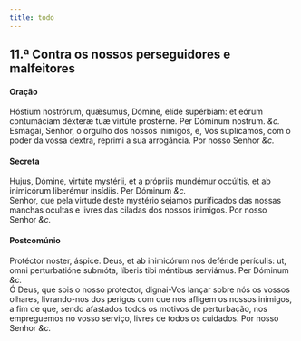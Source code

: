 ```yaml
---
title: todo
---
```

<h2 class="text-center">11.ª Contra os nossos perseguidores e malfeitores</h2>

<h4 class="text-center">Oração</h4>
<div class="container-fluid">
<div class="row">
<div class="dropcap text-justify">
Hóstium nostrórum, quǽsumus, Dómine, elíde supérbiam: et eórum contumáciam déxteræ tuæ virtúte prostérne. Per Dóminum nostrum. <em>&c.</em>
</div>
<div class="dropcap text-justify">
Esmagai, Senhor, o orgulho dos nossos inimigos, e, Vos suplicamos, com o poder da vossa dextra, reprimi a sua arrogância. Por nosso Senhor <em>&c.</em>
</div>
</div>
</div>

<h4 class="text-center">Secreta</h4>
<div class="container-fluid">
<div class="row">
<div class="dropcap text-justify">
Hujus, Dómine, virtúte mystérii, et a própriis mundémur occúltis, et ab inimicórum liberémur insídiis. Per Dóminum <em>&c.</em>
</div>
<div class="dropcap text-justify">
Senhor, que pela virtude deste mystério sejamos purificados das nossas manchas ocultas e livres das ciladas dos nossos inimigos. Por nosso Senhor <em>&c.</em>
</div>
</div>
</div>

<h4 class="text-center">Postcomúnio</h4>
<div class="container-fluid">
<div class="row">
<div class="dropcap text-justify">
Protéctor noster, áspice. Deus, et ab inimicórum nos defénde perículis: ut, omni perturbatióne submóta, líberis tibi méntibus serviámus. Per Dóminum <em>&c.</em>
</div>
<div class="dropcap text-justify">
Ó Deus, que sois o nosso protector, dignai-Vos lançar sobre nós os vossos olhares, livrando-nos dos perigos com que nos afligem os nossos inimigos, a fim de que, sendo afastados todos os motivos de perturbação, nos empreguemos no vosso serviço, livres de todos os cuidados. Por nosso Senhor <em>&c.</em>
</div>
</div>
</div>